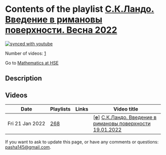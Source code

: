 # Contents of the playlist [С.К.Ландо. Введение в римановы поверхности. Весна 2022](https://www.youtube.com/playlist?list=PLq3E5oubNNoClc8jt7eTwdpw8_91aCp8F)

[![synced with youtube](https://img.shields.io/github/last-commit/mathphysschool/mathphysschool.github.io/autoupdate1?label=synced%20with%20youtube)](https://github.com/mathphysschool/mathphysschool.github.io/commits/autoupdate1)

Number of videos: [1](#videos)

Go to [Mathematics at HSE](../README.md)

## Description



## Videos

|Date|Playlists|Links|Video title|
|---|---|---|---|
| Fri&nbsp;21&nbsp;Jan&nbsp;2022 | [268](../playlists/268 "С.К.Ландо. Введение в римановы поверхности. Весна 2022") |  | [[**e**](https://studio.youtube.com/video/UyULiTTFcT4/edit "Edit")] [С.К.Ландо. Введение в римановы поверхности 19.01.2022](https://www.youtube.com/watch?v=UyULiTTFcT4&list=PLq3E5oubNNoClc8jt7eTwdpw8_91aCp8F) |


 If you want to ask to update this page, or have any comments or questions: <pasha145@gmail.com>.